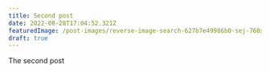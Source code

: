 ```yaml
---
title: Second post
date: 2022-08-28T17:04:52.321Z
featuredImage: /post-images/reverse-image-search-627b7e49986b0-sej-760x400.png
draft: true
---
```

The second post